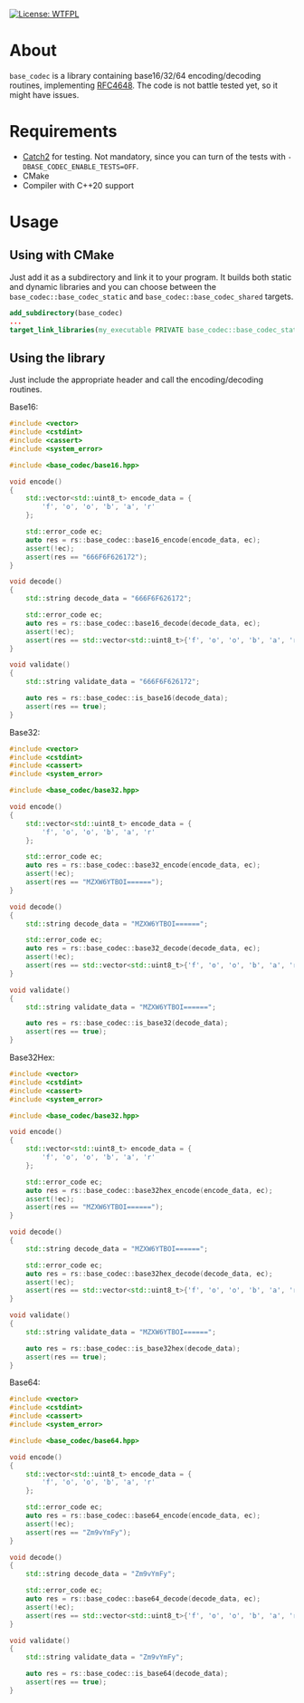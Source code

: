[![License: WTFPL](http://www.wtfpl.net/wp-content/uploads/2012/12/wtfpl-badge-2.png)](http://www.wtfpl.net/txt/copying/)
# About
`base_codec` is a library containing base16/32/64 encoding/decoding routines, implementing
[RFC4648](https://tools.ietf.org/html/rfc4648). The code is not battle tested yet, so it might have
issues.

# Requirements
- [Catch2](https://github.com/catchorg/Catch2) for testing. Not mandatory, since you can turn of
the tests with `-DBASE_CODEC_ENABLE_TESTS=OFF`.
- CMake
- Compiler with C++20 support

# Usage
## Using with CMake
Just add it as a subdirectory and link it to your program. It builds both static and dynamic
libraries and you can choose between the `base_codec::base_codec_static` and
`base_codec::base_codec_shared` targets.

```CMake
add_subdirectory(base_codec)
...
target_link_libraries(my_executable PRIVATE base_codec::base_codec_static)
```

## Using the library
Just include the appropriate header and call the encoding/decoding routines.

Base16:
```cpp
#include <vector>
#include <cstdint>
#include <cassert>
#include <system_error>

#include <base_codec/base16.hpp>

void encode()
{
    std::vector<std::uint8_t> encode_data = {
        'f', 'o', 'o', 'b', 'a', 'r'
    };

    std::error_code ec;
    auto res = rs::base_codec::base16_encode(encode_data, ec);
    assert(!ec);
    assert(res == "666F6F626172");
}

void decode()
{
    std::string decode_data = "666F6F626172";

    std::error_code ec;
    auto res = rs::base_codec::base16_decode(decode_data, ec);
    assert(!ec);
    assert(res == std::vector<std::uint8_t>{'f', 'o', 'o', 'b', 'a', 'r'});
}

void validate()
{
    std::string validate_data = "666F6F626172";

    auto res = rs::base_codec::is_base16(decode_data);
    assert(res == true);
}
```

Base32:
```cpp
#include <vector>
#include <cstdint>
#include <cassert>
#include <system_error>

#include <base_codec/base32.hpp>

void encode()
{
    std::vector<std::uint8_t> encode_data = {
        'f', 'o', 'o', 'b', 'a', 'r'
    };

    std::error_code ec;
    auto res = rs::base_codec::base32_encode(encode_data, ec);
    assert(!ec);
    assert(res == "MZXW6YTBOI======");
}

void decode()
{
    std::string decode_data = "MZXW6YTBOI======";

    std::error_code ec;
    auto res = rs::base_codec::base32_decode(decode_data, ec);
    assert(!ec);
    assert(res == std::vector<std::uint8_t>{'f', 'o', 'o', 'b', 'a', 'r'});
}

void validate()
{
    std::string validate_data = "MZXW6YTBOI======";

    auto res = rs::base_codec::is_base32(decode_data);
    assert(res == true);
}
```

Base32Hex:
```cpp
#include <vector>
#include <cstdint>
#include <cassert>
#include <system_error>

#include <base_codec/base32.hpp>

void encode()
{
    std::vector<std::uint8_t> encode_data = {
        'f', 'o', 'o', 'b', 'a', 'r'
    };

    std::error_code ec;
    auto res = rs::base_codec::base32hex_encode(encode_data, ec);
    assert(!ec);
    assert(res == "MZXW6YTBOI======");
}

void decode()
{
    std::string decode_data = "MZXW6YTBOI======";

    std::error_code ec;
    auto res = rs::base_codec::base32hex_decode(decode_data, ec);
    assert(!ec);
    assert(res == std::vector<std::uint8_t>{'f', 'o', 'o', 'b', 'a', 'r'});
}

void validate()
{
    std::string validate_data = "MZXW6YTBOI======";

    auto res = rs::base_codec::is_base32hex(decode_data);
    assert(res == true);
}
```

Base64:
```cpp
#include <vector>
#include <cstdint>
#include <cassert>
#include <system_error>

#include <base_codec/base64.hpp>

void encode()
{
    std::vector<std::uint8_t> encode_data = {
        'f', 'o', 'o', 'b', 'a', 'r'
    };

    std::error_code ec;
    auto res = rs::base_codec::base64_encode(encode_data, ec);
    assert(!ec);
    assert(res == "Zm9vYmFy");
}

void decode()
{
    std::string decode_data = "Zm9vYmFy";

    std::error_code ec;
    auto res = rs::base_codec::base64_decode(decode_data, ec);
    assert(!ec);
    assert(res == std::vector<std::uint8_t>{'f', 'o', 'o', 'b', 'a', 'r'});
}

void validate()
{
    std::string validate_data = "Zm9vYmFy";

    auto res = rs::base_codec::is_base64(decode_data);
    assert(res == true);
}
```

